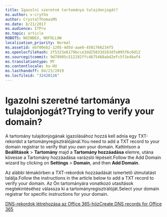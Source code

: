 ```yaml
---
title: Igazolni szeretné tartománya tulajdonjogát?
ms.author: v-crytho
author: CrystalThomasMS
ms.date: 8/21/2017
ms.audience: ITPro
ms.topic: article
ROBOTS: NOINDEX, NOFOLLOW
localization_priority: Normal
ms.assetid: ebf00eb2-1205-4d5d-aae0-4581766234f5
ms.openlocfilehash: 2f5323e6179bcce3dd25833d263dfe095f6c6d12
ms.sourcegitcommit: 9d78905c512192ffc4675468abd2efc5f2e4baf4
ms.translationtype: MT
ms.contentlocale: hu-HU
ms.lasthandoff: 04/23/2019
ms.locfileid: "32420126"
---
```

# <a name="trying-to-verify-your-domain"></a><span data-ttu-id="441ca-102">Igazolni szeretné tartománya tulajdonjogát?</span><span class="sxs-lookup"><span data-stu-id="441ca-102">Trying to verify your domain?</span></span>

<span data-ttu-id="441ca-103">A tartomány tulajdonjogának igazolásához hozzá kell adnia egy TXT-rekordot a tartományregisztrálójánál.</span><span class="sxs-lookup"><span data-stu-id="441ca-103">You need to add a TXT record to your domain registrar to verify that you own your domain.</span></span> <span data-ttu-id="441ca-104">Kattintson a **Beállítások** \> **Tartomány** majd a **Tartomány hozzáadása** elemre, utána kövesse a Tartomány hozzáadása varázsló lépéseit.</span><span class="sxs-lookup"><span data-stu-id="441ca-104">Follow the Add Domain wizard by clicking on **Settings** \> **Domain**, and then **Add Domain**.</span></span> 
  
<span data-ttu-id="441ca-105">Az alábbi témakörben a TXT-rekordok hozzáadását ismertető útmutatást találja.</span><span class="sxs-lookup"><span data-stu-id="441ca-105">Follow the instructions in the article below to add a TXT record to verify your domain.</span></span> <span data-ttu-id="441ca-106">Az Ön tartományára vonatkozó utasítások megtekintéséhez válassza ki a tartományregisztrálóját.</span><span class="sxs-lookup"><span data-stu-id="441ca-106">Select your domain registrar for specific instructions for your domain.</span></span>
  
[<span data-ttu-id="441ca-107">DNS-rekordok létrehozása az Office 365-höz</span><span class="sxs-lookup"><span data-stu-id="441ca-107">Create DNS records for Office 365</span></span>](https://support.office.com/article/Create-DNS-records-for-Office-365-when-you-manage-your-DNS-records-B0F3FDCA-8A80-4E8E-9EF3-61E8A2A9AB23.aspx)
  

